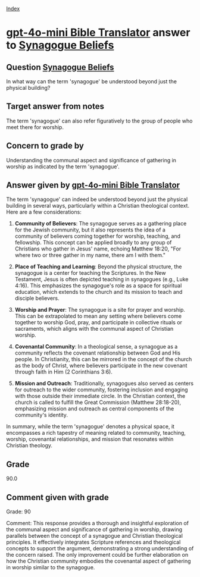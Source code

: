 
[Index](../../index.md)
# [gpt-4o-mini Bible Translator](../../answering_models/gpt-4o-mini_Bible_Translator.md) answer to [Synagogue Beliefs](../../questions/Synagogue_Beliefs.md)

## Question [Synagogue Beliefs](../../questions/Synagogue_Beliefs.md)
In what way can the term 'synagogue' be understood beyond just the physical building?

## Target answer from notes
The term 'synagogue' can also refer figuratively to the group of people who meet there for worship.

## Concern to grade by
Understanding the communal aspect and significance of gathering in worship as indicated by the term 'synagogue'.

## Answer given by [gpt-4o-mini Bible Translator](../../answering_models/gpt-4o-mini_Bible_Translator.md)
The term 'synagogue' can indeed be understood beyond just the physical building in several ways, particularly within a Christian theological context. Here are a few considerations:

1. **Community of Believers**: The synagogue serves as a gathering place for the Jewish community, but it also represents the idea of a community of believers coming together for worship, teaching, and fellowship. This concept can be applied broadly to any group of Christians who gather in Jesus' name, echoing Matthew 18:20, "For where two or three gather in my name, there am I with them."

2. **Place of Teaching and Learning**: Beyond the physical structure, the synagogue is a center for teaching the Scriptures. In the New Testament, Jesus is often depicted teaching in synagogues (e.g., Luke 4:16). This emphasizes the synagogue's role as a space for spiritual education, which extends to the church and its mission to teach and disciple believers.

3. **Worship and Prayer**: The synagogue is a site for prayer and worship. This can be extrapolated to mean any setting where believers come together to worship God, pray, and participate in collective rituals or sacraments, which aligns with the communal aspect of Christian worship.

4. **Covenantal Community**: In a theological sense, a synagogue as a community reflects the covenant relationship between God and His people. In Christianity, this can be mirrored in the concept of the church as the body of Christ, where believers participate in the new covenant through faith in Him (2 Corinthians 3:6).

5. **Mission and Outreach**: Traditionally, synagogues also served as centers for outreach to the wider community, fostering inclusion and engaging with those outside their immediate circle. In the Christian context, the church is called to fulfill the Great Commission (Matthew 28:18-20), emphasizing mission and outreach as central components of the community's identity.

In summary, while the term 'synagogue' denotes a physical space, it encompasses a rich tapestry of meaning related to community, teaching, worship, covenantal relationships, and mission that resonates within Christian theology.

## Grade
90.0

## Comment given with grade
Grade: 90

Comment: This response provides a thorough and insightful exploration of the communal aspect and significance of gathering in worship, drawing parallels between the concept of a synagogue and Christian theological principles. It effectively integrates Scripture references and theological concepts to support the argument, demonstrating a strong understanding of the concern raised. The only improvement could be further elaboration on how the Christian community embodies the covenantal aspect of gathering in worship similar to the synagogue.
